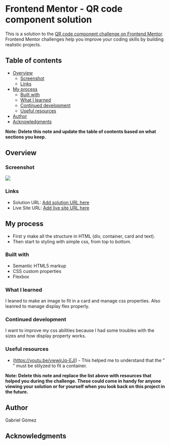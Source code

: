 # Frontend Mentor - QR code component solution

This is a solution to the [QR code component challenge on Frontend Mentor](https://www.frontendmentor.io/challenges/qr-code-component-iux_sIO_H). Frontend Mentor challenges help you improve your coding skills by building realistic projects. 

## Table of contents

- [Overview](#overview)
  - [Screenshot](#screenshot)
  - [Links](#links)
- [My process](#my-process)
  - [Built with](#built-with)
  - [What I learned](#what-i-learned)
  - [Continued development](#continued-development)
  - [Useful resources](#useful-resources)
- [Author](#author)
- [Acknowledgments](#acknowledgments)

**Note: Delete this note and update the table of contents based on what sections you keep.**

## Overview

### Screenshot

![](img/screenshot_final)


### Links

- Solution URL: [Add solution URL here](https://your-solution-url.com)
- Live Site URL: [Add live site URL here](https://your-live-site-url.com)

## My process

- First y make all the structure in HTML (div, container, card and text).
- Then start to styling with simple css, from top to bottom.


### Built with

- Semantic HTML5 markup
- CSS custom properties
- Flexbox



### What I learned

I leaned to make an image to fit in a card and manage css properties.
Also leanred to manage display flex properly.


### Continued development

I want to improve my css abilities because I had some troubles with the sizes and how display property works.


### Useful resources

- (https://youtu.be/vwwjrJq-EJI) - This helped me to understand that the "<img>" must be stilyzed to fit a container.


**Note: Delete this note and replace the list above with resources that helped you during the challenge. These could come in handy for anyone viewing your solution or for yourself when you look back on this project in the future.**

## Author

Gabriel Gómez


## Acknowledgments

